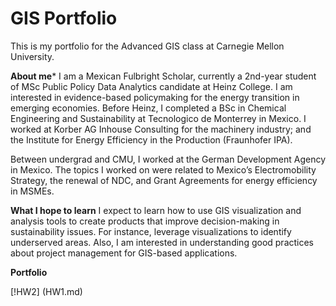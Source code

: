 # GIS Portfolio
This is my portfolio for the Advanced GIS class at Carnegie Mellon University.

**About me*** 
I am a Mexican Fulbright Scholar, currently a 2nd-year student of MSc Public Policy Data Analytics candidate at Heinz College. I am interested in evidence-based policymaking for the energy transition in emerging economies. Before Heinz, I completed a BSc in Chemical Engineering and Sustainability at Tecnologico de Monterrey in Mexico. I worked at Korber AG Inhouse Consulting for the machinery industry; and the Institute for Energy Efficiency in the Production (Fraunhofer IPA).

Between undergrad and CMU, I worked at the German Development Agency in Mexico. The topics I worked on were related to Mexico’s Electromobility Strategy, the renewal of NDC, and Grant Agreements for energy efficiency in MSMEs.


**What I hope to learn**
I expect to learn how to use GIS visualization and analysis tools to create products that improve decision-making in sustainability issues. For instance, leverage visualizations to identify underserved areas. Also, I am interested in understanding good practices about project management for GIS-based applications. 


**Portfolio**

[!HW2] (HW1.md)
